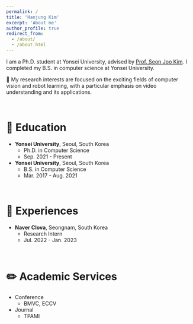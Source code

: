 ```yaml
---
permalink: /
title: 'Hanjung Kim'
excerpt: 'About me'
author_profile: true
redirect_from:
  - /about/
  - /about.html
---
```


I am a Ph.D. student at Yonsei University, advised by [Prof. Seon Joo Kim](https://sites.google.com/site/seonjookim/). I completed my B.S. in computer science at Yonsei University.

👀 My research interests are focused on the exciting fields of computer vision and robot learning, with a particular emphasis on video understanding and its applications.

<br/>

# 🏫 Education

- **Yonsei University**, Seoul, South Korea
  - Ph.D. in Computer Science
  - Sep. 2021 - Present
- **Yonsei University**, Seoul, South Korea
  - B.S. in Computer Science
  - Mar. 2017 - Aug. 2021

<br/>

# 🏢 Experiences
- **Naver Clova**, Seongnam, South Korea
  - Research Intern
  - Jul. 2022 - Jan. 2023

<br/>

# ✏️ Academic Services
- Conference
  - BMVC, ECCV
- Journal
  - TPAMI

<!-- # ✏️ Academic Activities -->
